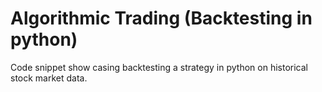 # Algorithmic Trading (Backtesting in python)
Code snippet show casing backtesting a strategy in python on historical stock market data.
